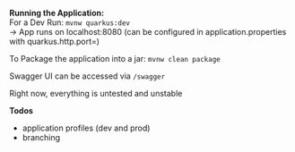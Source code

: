 **Running the Application:**  
For a Dev Run: `mvnw quarkus:dev`   
 -> App runs on localhost:8080  (can be configured in application.properties with quarkus.http.port=<port>)

To Package the application into a jar:
`mvnw clean package`

Swagger UI can be accessed via `/swagger`  

Right now, everything is untested and unstable

**Todos**  
* application profiles (dev and prod)  
* branching
